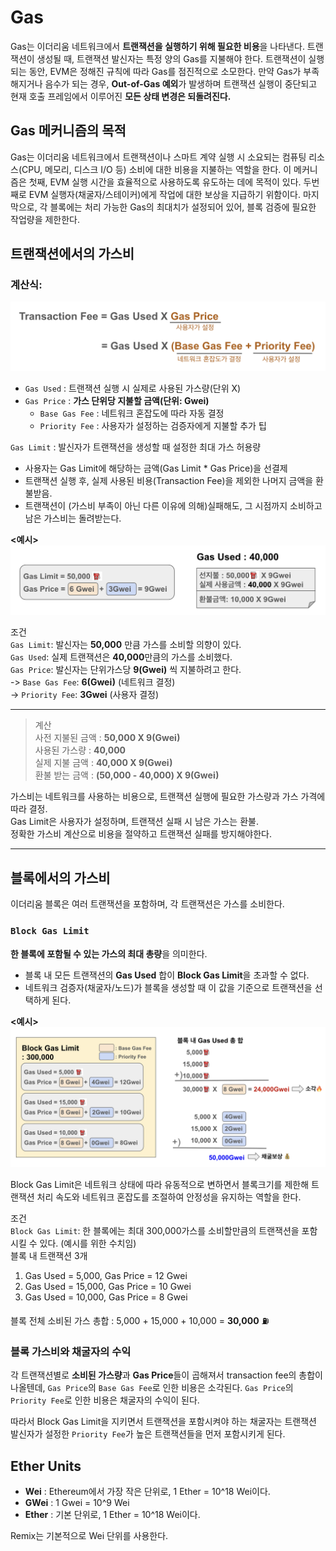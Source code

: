 # Gas
Gas는 이더리움 네트워크에서 **트랜잭션을 실행하기 위해 필요한 비용**을 나타낸다. 트랜잭션이 생성될 때, 트랜잭션 발신자는 특정 양의 Gas를 지불해야 한다. 트랜잭션이 실행되는 동안, EVM은 정해진 규칙에 따라 Gas를 점진적으로 소모한다. 만약 Gas가 부족해지거나 음수가 되는 경우, **Out-of-Gas 예외**가 발생하며 트랜잭션 실행이 중단되고 현재 호출 프레임에서 이루어진 **모든 상태 변경은 되돌려진다.**

## Gas 메커니즘의 목적
Gas는 이더리움 네트워크에서 트랜잭션이나 스마트 계약 실행 시 소요되는 컴퓨팅 리소스(CPU, 메모리, 디스크 I/O 등) 소비에 대한 비용을 지불하는 역할을 한다. 
이 메커니즘은 첫째, EVM 실행 시간을 효율적으로 사용하도록 유도하는 데에 목적이 있다. 두번째로 EVM 실행자(채굴자/스테이커)에게 작업에 대한 보상을 지급하기 위함이다. 마지막으로, 각 블록에는 처리 가능한 Gas의 최대치가 설정되어 있어, 블록 검증에 필요한 작업량을 제한한다. 

## 트랜잭션에서의 가스비

### 계산식:  
![트랜잭션 가스비](../image/transaction_fee.png)  
* `Gas Used` : 트랜잭션 실행 시 실제로 사용된 가스량(단위 X)  
* `Gas Price` : **가스 단위당 지불할 금액(단위: Gwei)**
    * `Base Gas Fee` : 네트워크 혼잡도에 따라 자동 결정
    * `Priority Fee` : 사용자가 설정하는 검증자에게 지불할 추가 팁


 `Gas Limit` : 발신자가 트랜잭션을 생성할 때 설정한 최대 가스 허용량 
 * 사용자는 Gas Limit에 해당하는 금액(Gas Limit * Gas Price)을 선결제
 * 트랜잭션 실행 후, 실제 사용된 비용(Transaction Fee)을 제외한 나머지 금액을 환불받음.
 * 트랜잭션이 (가스비 부족이 아닌 다른 이유에 의해)실패해도, 그 시점까지 소비하고 남은 가스비는 돌려받는다. 

**<예시>**
![gas](../image/transaction_gasfee.png)

 조건  
`Gas Limit`: 발신자는 **50,000** 만큼 가스를 소비할 의향이 있다.   
`Gas Used`: 실제 트랜잭션은 **40,000**만큼의 가스를 소비했다.  
`Gas Price`: 발신자는 단위가스당 **9(Gwei)** 씩 지불하려고 한다.   
-> `Base Gas Fee`: **6(Gwei)** (네트워크 결정)   
-> `Priority Fee`: **3Gwei** (사용자 결정) 

---
>계산  
사전 지불된 금액 : **50,000 X 9(Gwei)**    
사용된 가스량 : **40,000**  
실제 지불 금액 : **40,000 X 9(Gwei)**  
환불 받는 금액 : **(50,000 - 40,000) X 9(Gwei)**


가스비는 네트워크를 사용하는 비용으로, 트랜잭션 실행에 필요한 가스량과 가스 가격에 따라 결정.  
Gas Limit은 사용자가 설정하며, 트랜잭션 실패 시 남은 가스는 환불.  
정확한 가스비 계산으로 비용을 절약하고 트랜잭션 실패를 방지해야한다.


 ---
## 블록에서의 가스비
이더리움 블록은 여러 트랜잭션을 포함하며, 각 트랜잭션은 가스를 소비한다. 

### `Block Gas Limit`
**한 블록에 포함될 수 있는 가스의 최대 총량**을 의미한다.
* 블록 내 모든 트랜잭션의 **Gas Used** 합이 **Block Gas Limit**을 초과할 수 없다.
* 네트워크 검증자(채굴자/노드)가 블록을 생성할 때 이 값을 기준으로 트랜잭션을 선택하게 된다. 

**<예시>**
![gas](../image/block_gasfee.png)

Block Gas Limit은 네트워크 상태에 따라 유동적으로 변하면서 블록크기를 제한해 트랜잭션 처리 속도와 네트워크 혼잡도를 조절하여 안정성을 유지하는 역할을 한다. 

조건  
`Block Gas Limit`: 한 블록에는 최대 300,000가스를 소비할만큼의 트랜잭션을 포함시킬 수 있다. (예시를 위한 수치임)  
블록 내 트랜잭션 3개
1. Gas Used = 5,000, Gas Price = 12 Gwei
2. Gas Used = 15,000, Gas Price = 10 Gwei
3. Gas Used = 10,000, Gas Price = 8 Gwei

블록 전체 소비된 가스 총합 : 5,000 + 15,000 + 10,000 = **30,000** ⛽️  

### 블록 가스비와 채굴자의 수익
각 트랜잭션별로 **소비된 가스량**과 **Gas Price**들이 곱해져서 transaction fee의 총합이 나올텐데, 
`Gas Price`의 `Base Gas Fee`로 인한 비용은 소각된다.
`Gas Price`의 `Priority Fee`로 인한 비용은 채굴자의 수익이 된다. 

따라서 Block Gas Limit을 지키면서 트랜잭션을 포함시켜야 하는 채굴자는 트랜잭션 발신자가 설정한 `Priority Fee`가 높은 트랜잭션들을 먼저 포함시키게 된다. 


## Ether Units
* **Wei** : Ethereum에서 가장 작은 단위로, 1 Ether = 10^18 Wei이다.
* **GWei** : 1 Gwei = 10^9 Wei
* **Ether** : 기본 단위로, 1 Ether = 10^18 Wei이다.

Remix는 기본적으로 Wei 단위를 사용한다.